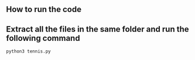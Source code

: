 ## How to run the code <br>

## Extract all the files in the same folder and run the following command
```
python3 tennis.py
```

